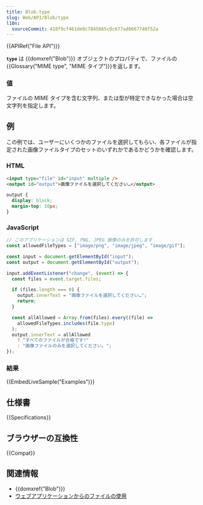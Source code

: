 ```yaml
---
title: Blob.type
slug: Web/API/Blob/type
l10n:
  sourceCommit: 418f9cf461de0c7845665c0c677ad0667740f52a
---
```


{{APIRef("File API")}}

**`type`** は {{domxref("Blob")}} オブジェクトのプロパティで、ファイルの {{Glossary("MIME type", "MIME タイプ")}}を返します。

### 値

ファイルの MIME タイプを含む文字列、または型が特定できなかった場合は空文字列を指定します。

## 例

この例では、ユーザーにいくつかのファイルを選択してもらい、各ファイルが指定された画像ファイルタイプのセットのいずれかであるかどうかを確認します。

### HTML

```html
<input type="file" id="input" multiple />
<output id="output">画像ファイルを選択してください…</output>
```

```css hidden
output {
  display: block;
  margin-top: 16px;
}
```

### JavaScript

```js
// このアプリケーションは GIF, PNG, JPEG 画像のみを許可します
const allowedFileTypes = ["image/png", "image/jpeg", "image/gif"];

const input = document.getElementById("input");
const output = document.getElementById("output");

input.addEventListener("change", (event) => {
  const files = event.target.files;

  if (files.length === 0) {
    output.innerText = "画像ファイルを選択してください…";
    return;
  }

  const allAllowed = Array.from(files).every((file) =>
    allowedFileTypes.includes(file.type)
  );
  output.innerText = allAllowed
    ? "すべてのファイルが合格です!"
    : "画像ファイルのみを選択してください。";
});
```

### 結果

{{EmbedLiveSample("Examples")}}

## 仕様書

{{Specifications}}

## ブラウザーの互換性

{{Compat}}

## 関連情報

- {{domxref("Blob")}}
- [ウェブアプリケーションからのファイルの使用](/ja/docs/Web/API/File_API/Using_files_from_web_applications)
